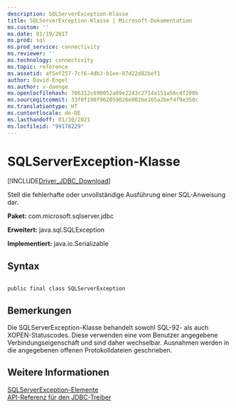```yaml
---
description: SQLServerException-Klasse
title: SQLServerException-Klasse | Microsoft-Dokumentation
ms.custom: ''
ms.date: 01/19/2017
ms.prod: sql
ms.prod_service: connectivity
ms.reviewer: ''
ms.technology: connectivity
ms.topic: reference
ms.assetid: af5ef257-7cf6-4db3-b1ee-07d22d82bef1
author: David-Engel
ms.author: v-daenge
ms.openlocfilehash: 706312c690052a89e2243c2714a151a56c4f200b
ms.sourcegitcommit: 33f0f190f962059826e002be165a2bef4f9e350c
ms.translationtype: HT
ms.contentlocale: de-DE
ms.lasthandoff: 01/30/2021
ms.locfileid: "99178229"
---
```

# <a name="sqlserverexception-class"></a>SQLServerException-Klasse
[!INCLUDE[Driver_JDBC_Download](../../../includes/driver_jdbc_download.md)]

  Stell die fehlerhafte oder unvollständige Ausführung einer SQL-Anweisung dar.  
  
 **Paket:** com.microsoft.sqlserver.jdbc  
  
 **Erweitert:** java.sql.SQLException  
  
 **Implementiert:** java.io.Serializable  
  
## <a name="syntax"></a>Syntax  
  
```  
  
public final class SQLServerException  
```  
  
## <a name="remarks"></a>Bemerkungen  
 Die SQLServerException-Klasse behandelt sowohl SQL-92- als auch XOPEN-Statuscodes. Diese verwenden eine vom Benutzer angegebene Verbindungseigenschaft und sind daher wechselbar. Ausnahmen werden in die angegebenen offenen Protokolldateien geschrieben.  
  
## <a name="see-also"></a>Weitere Informationen  
 [SQLServerException-Elemente](../../../connect/jdbc/reference/sqlserverexception-members.md)   
 [API-Referenz für den JDBC-Treiber](../../../connect/jdbc/reference/jdbc-driver-api-reference.md)  
  
  
